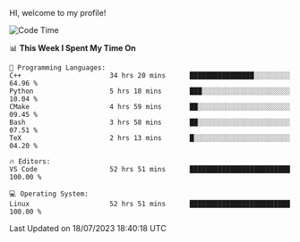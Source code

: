 HI, welcome to my profile!
<!--START_SECTION:waka-->
![Code Time](http://img.shields.io/badge/Code%20Time-1%2C022%20hrs%2028%20mins-blue)

📊 **This Week I Spent My Time On** 

```text
💬 Programming Languages: 
C++                      34 hrs 20 mins      ████████████████░░░░░░░░░   64.96 % 
Python                   5 hrs 18 mins       ███░░░░░░░░░░░░░░░░░░░░░░   10.04 % 
CMake                    4 hrs 59 mins       ██░░░░░░░░░░░░░░░░░░░░░░░   09.45 % 
Bash                     3 hrs 58 mins       ██░░░░░░░░░░░░░░░░░░░░░░░   07.51 % 
TeX                      2 hrs 13 mins       █░░░░░░░░░░░░░░░░░░░░░░░░   04.20 % 

🔥 Editors: 
VS Code                  52 hrs 51 mins      █████████████████████████   100.00 % 

💻 Operating System: 
Linux                    52 hrs 51 mins      █████████████████████████   100.00 % 
```


 Last Updated on 18/07/2023 18:40:18 UTC
<!--END_SECTION:waka-->
